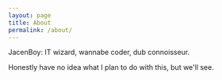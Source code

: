 ```yaml
---
layout: page
title: About
permalink: /about/
---
```


JacenBoy: IT wizard, wannabe coder, dub connoisseur.

Honestly have no idea what I plan to do with this, but we'll see.